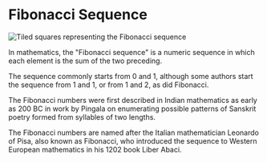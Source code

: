 # Fibonacci Sequence

![Tiled squares representing the Fibonacci sequence](https://github.com/skurhse/fisher/assets/8763488/b216bb2e-2b44-4d95-9190-603590a10b6a)

In mathematics, the "Fibonacci sequence" is a numeric sequence in which each element is the sum of the two preceding.

The sequence commonly starts from 0 and 1, although some authors start the sequence from 1 and 1, or from 1 and 2, as did Fibonacci. 

The Fibonacci numbers were first described in Indian mathematics as early as 200 BC in work by Pingala on enumerating possible patterns of Sanskrit poetry formed from syllables of two lengths.

The Fibonacci numbers are named after the Italian mathematician Leonardo of Pisa, also known as Fibonacci, who introduced the sequence to Western European mathematics in his 1202 book Liber Abaci.
